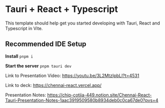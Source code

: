 # Tauri + React + Typescript

This template should help get you started developing with Tauri, React and Typescript in Vite.

## Recommended IDE Setup

**Install**
`pnpm i`

**Start the server**
`pnpm tauri dev`

Link to Presentation Video: https://youtu.be/3L2MtzIpbLI?t=4531

Link to deck: https://chennai-react.vercel.app/

Presentation Notes: https://chip-cotija-449.notion.site/Chennai-React-Tauri-Presentation-Notes-1aac3919509580b8934deb0c0ca67de0?pvs=4
